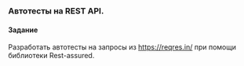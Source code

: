 
### Автотесты на REST API. 

#### Задание

Разработать автотесты на запросы из https://reqres.in/ при помощи библиотеки Rest-assured.
